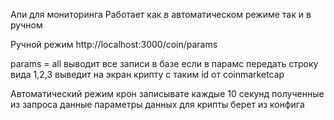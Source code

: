 Апи для мониторинга 
Работает как в автоматическом режиме так и в ручном

Ручной режим
  http://localhost:3000/coin/params
  
  params = all выводит все записи в базе
  если в парамс передать строку вида 1,2,3 выведит на экран крипту с таким id от coinmarketcap

Автоматический режим
  крон записывате каждые 10 секунд полученные из запроса данные параметры данных для крипты берет из конфига
